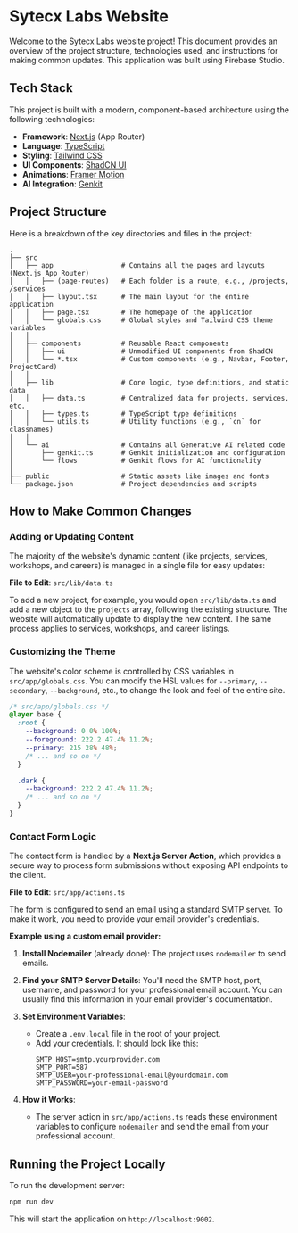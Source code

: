 
# Sytecx Labs Website

Welcome to the Sytecx Labs website project! This document provides an overview of the project structure, technologies used, and instructions for making common updates. This application was built using Firebase Studio.

## Tech Stack

This project is built with a modern, component-based architecture using the following technologies:

- **Framework**: [Next.js](https://nextjs.org/) (App Router)
- **Language**: [TypeScript](https://www.typescriptlang.org/)
- **Styling**: [Tailwind CSS](https://tailwindcss.com/)
- **UI Components**: [ShadCN UI](https://ui.shadcn.com/)
- **Animations**: [Framer Motion](https://www.framer.com/motion/)
- **AI Integration**: [Genkit](https://firebase.google.com/docs/genkit)

## Project Structure

Here is a breakdown of the key directories and files in the project:

```
.
├── src
│   ├── app                 # Contains all the pages and layouts (Next.js App Router)
│   │   ├── (page-routes)   # Each folder is a route, e.g., /projects, /services
│   │   ├── layout.tsx      # The main layout for the entire application
│   │   ├── page.tsx        # The homepage of the application
│   │   └── globals.css     # Global styles and Tailwind CSS theme variables
│   │
│   ├── components          # Reusable React components
│   │   ├── ui              # Unmodified UI components from ShadCN
│   │   └── *.tsx           # Custom components (e.g., Navbar, Footer, ProjectCard)
│   │
│   ├── lib                 # Core logic, type definitions, and static data
│   │   ├── data.ts         # Centralized data for projects, services, etc.
│   │   ├── types.ts        # TypeScript type definitions
│   │   └── utils.ts        # Utility functions (e.g., `cn` for classnames)
│   │
│   └── ai                  # Contains all Generative AI related code
│       ├── genkit.ts       # Genkit initialization and configuration
│       └── flows           # Genkit flows for AI functionality
│
├── public                  # Static assets like images and fonts
└── package.json            # Project dependencies and scripts
```

## How to Make Common Changes

### Adding or Updating Content

The majority of the website's dynamic content (like projects, services, workshops, and careers) is managed in a single file for easy updates:

**File to Edit**: `src/lib/data.ts`

To add a new project, for example, you would open `src/lib/data.ts` and add a new object to the `projects` array, following the existing structure. The website will automatically update to display the new content. The same process applies to services, workshops, and career listings.

### Customizing the Theme

The website's color scheme is controlled by CSS variables in `src/app/globals.css`. You can modify the HSL values for `--primary`, `--secondary`, `--background`, etc., to change the look and feel of the entire site.

```css
/* src/app/globals.css */
@layer base {
  :root {
    --background: 0 0% 100%;
    --foreground: 222.2 47.4% 11.2%;
    --primary: 215 28% 48%;
    /* ... and so on */
  }

  .dark {
    --background: 222.2 47.4% 11.2%;
    /* ... and so on */
  }
}
```

### Contact Form Logic

The contact form is handled by a **Next.js Server Action**, which provides a secure way to process form submissions without exposing API endpoints to the client.

**File to Edit**: `src/app/actions.ts`

The form is configured to send an email using a standard SMTP server. To make it work, you need to provide your email provider's credentials.

**Example using a custom email provider:**

1.  **Install Nodemailer** (already done):
    The project uses `nodemailer` to send emails.

2.  **Find your SMTP Server Details**:
    You'll need the SMTP host, port, username, and password for your professional email account. You can usually find this information in your email provider's documentation.

3.  **Set Environment Variables**:
    - Create a `.env.local` file in the root of your project.
    - Add your credentials. It should look like this:
      ```
      SMTP_HOST=smtp.yourprovider.com
      SMTP_PORT=587
      SMTP_USER=your-professional-email@yourdomain.com
      SMTP_PASSWORD=your-email-password
      ```

4.  **How it Works**:
    - The server action in `src/app/actions.ts` reads these environment variables to configure `nodemailer` and send the email from your professional account.

## Running the Project Locally

To run the development server:

```bash
npm run dev
```

This will start the application on `http://localhost:9002`.
